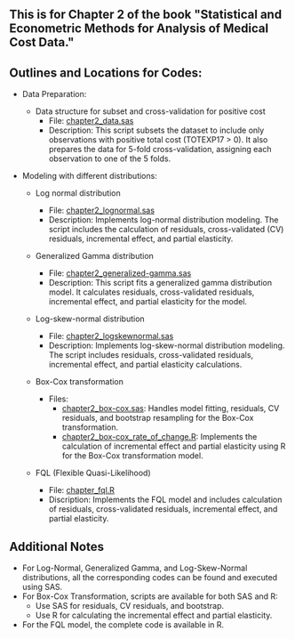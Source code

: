 ## This is for Chapter 2 of the book "Statistical and Econometric Methods for Analysis of Medical Cost Data."

## Outlines and Locations for Codes:
- Data Preparation:
  - Data structure for subset and cross-validation for positive cost 
    - File: [chapter2_data.sas](https://github.com/leiliu-bds/analysis-medical-cost/blob/main/chapter2/chapter2_data.sas)
    - Description: This script subsets the dataset to include only observations with positive total cost (TOTEXP17 > 0). It also prepares the data for 5-fold cross-validation, assigning each observation to one of the 5 folds.

- Modeling with different distributions:
  - Log normal distribution
    - File: [chapter2_lognormal.sas](https://github.com/leiliu-bds/analysis-medical-cost/blob/main/chapter2/chapter2_lognormal.sas) 
    - Description: Implements log-normal distribution modeling. The script includes the calculation of residuals, cross-validated (CV) residuals, incremental effect, and partial elasticity.

  - Generalized Gamma distribution 
    - File: [chapter2_generalized-gamma.sas](https://github.com/leiliu-bds/analysis-medical-cost/blob/main/chapter2/chapter2_generalized-gamma.sas)
    - Description: This script fits a generalized gamma distribution model. It calculates residuals, cross-validated residuals, incremental effect, and partial elasticity for the model.

  - Log-skew-normal distribution 
    - File: [chapter2_logskewnormal.sas](https://github.com/leiliu-bds/analysis-medical-cost/blob/main/chapter2/chapter2_logskewnormal.sas)
    - Description: Implements log-skew-normal distribution modeling. The script includes residuals, cross-validated residuals, incremental effect, and partial elasticity calculations.

  - Box-Cox transformation
    - Files: 
      - [chapter2_box-cox.sas](https://github.com/leiliu-bds/analysis-medical-cost/blob/main/chapter2/chapter2_box-cox.sas): Handles model fitting, residuals, CV residuals, and bootstrap resampling for the Box-Cox transformation. 
      - [chapter2_box-cox_rate_of_change.R](https://github.com/leiliu-bds/analysis-medical-cost/blob/main/chapter2/chapter2_box-cox_rate_of_change.R): Implements the calculation of incremental effect and partial elasticity using R for the Box-Cox transformation model.

  - FQL (Flexible Quasi-Likelihood)
    - File: [chapter_fql.R](https://github.com/leiliu-bds/analysis-medical-cost/blob/main/chapter2/chapter2_fql.R) 
    - Discription: Implements the FQL model and includes calculation of residuals, cross-validated residuals, incremental effect, and partial elasticity.

## Additional Notes
- For Log-Normal, Generalized Gamma, and Log-Skew-Normal distributions, all the corresponding codes can be found and executed using SAS.
- For Box-Cox Transformation, scripts are available for both SAS and R:
  - Use SAS for residuals, CV residuals, and bootstrap.
  - Use R for calculating the incremental effect and partial elasticity.
- For the FQL model, the complete code is available in R.
